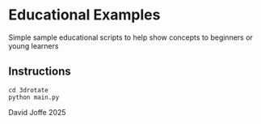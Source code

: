 # Educational Examples

Simple sample educational scripts to help show concepts to beginners or young learners

## Instructions

```
cd 3drotate
python main.py
```

David Joffe 2025
